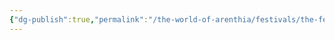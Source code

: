 ```yaml
---
{"dg-publish":true,"permalink":"/the-world-of-arenthia/festivals/the-festival-of-the-passage-of-the-6/","tags":["Festivals","Calander"]}
---
```


